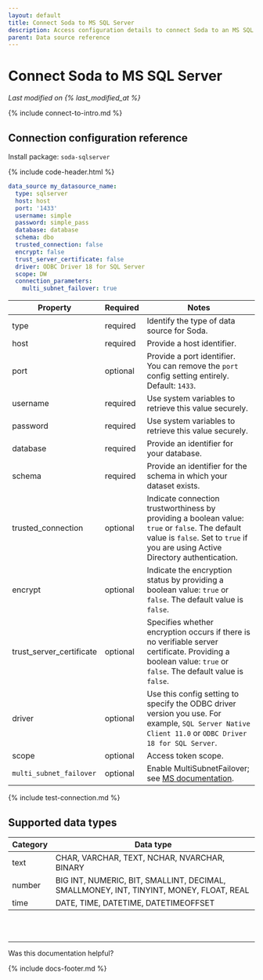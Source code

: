 ```yaml
---
layout: default
title: Connect Soda to MS SQL Server
description: Access configuration details to connect Soda to an MS SQL Server data source.
parent: Data source reference
---
```


# Connect Soda to MS SQL Server
*Last modified on {% last_modified_at %}*

{% include connect-to-intro.md %}

## Connection configuration reference

Install package: `soda-sqlserver`

{% include code-header.html %}
```yaml
data_source my_datasource_name:
  type: sqlserver
  host: host
  port: '1433'
  username: simple
  password: simple_pass
  database: database
  schema: dbo
  trusted_connection: false
  encrypt: false
  trust_server_certificate: false
  driver: ODBC Driver 18 for SQL Server
  scope: DW
  connection_parameters:
    multi_subnet_failover: true
```

| Property | Required | Notes                                                      |
| -------- | -------- | ---------------------------------------------------------- |
| type      | required  | Identify the type of data source for Soda.               |
| host      | required  | Provide a host identifier.                               |
| port      | optional  | Provide a port identifier. You can remove the `port` config setting entirely. Default: `1433`.|
| username  | required  | Use system variables to retrieve this value securely.    |
| password  | required  | Use system variables to retrieve this value securely.    |
| database  | required  | Provide an identifier for your database.                 |
| schema    | required  | Provide an identifier for the schema in which your dataset exists. |
| trusted_connection    | optional |  Indicate connection trustworthiness by providing a boolean value: `true` or `false`. The default value is `false`. Set to `true` if you are using Active Directory authentication. |
| encrypt   | optional | Indicate the encryption status by providing a boolean value: `true` or `false`.  The default value is `false`. |
| trust_server_certificate | optional | Specifies whether encryption occurs if there is no verifiable server certificate. Providing a boolean value: `true` or `false`.  The default value is `false`.  |
| driver    | optional | Use this config setting to specify the ODBC driver version you use. For example, `SQL Server Native Client 11.0` or `ODBC Driver 18 for SQL Server`. |
| scope     | optional | Access token scope. |
| `multi_subnet_failover` | optional | Enable MultiSubnetFailover; see <a href="https://learn.microsoft.com/en-us/dotnet/framework/data/adonet/sql/sqlclient-support-for-high-availability-disaster-recovery#connecting-with-multisubnetfailover" target="_blank">MS documentation</a>.

{% include test-connection.md %}

## Supported data types

| Category | Data type  |
| -------- | ---------- |
| text     | CHAR, VARCHAR, TEXT, NCHAR, NVARCHAR, BINARY  |
| number   | BIG INT, NUMERIC, BIT, SMALLINT, DECIMAL, SMALLMONEY, INT, TINYINT, MONEY, FLOAT, REAL  |
| time     | DATE, TIME, DATETIME, DATETIMEOFFSET |

<br />
<br />

---

Was this documentation helpful?

<!-- LikeBtn.com BEGIN -->
<span class="likebtn-wrapper" data-theme="tick" data-i18n_like="Yes" data-ef_voting="grow" data-show_dislike_label="true" data-counter_zero_show="true" data-i18n_dislike="No"></span>
<script>(function(d,e,s){if(d.getElementById("likebtn_wjs"))return;a=d.createElement(e);m=d.getElementsByTagName(e)[0];a.async=1;a.id="likebtn_wjs";a.src=s;m.parentNode.insertBefore(a, m)})(document,"script","//w.likebtn.com/js/w/widget.js");</script>
<!-- LikeBtn.com END -->

{% include docs-footer.md %}

